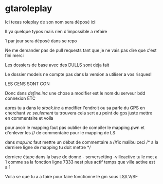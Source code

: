 # gtaroleplay
Ici texas roleplay de son nom sera déposé ici

Il ya quelque typos mais rien d'impossible a refaire

1 par jour sera déposé dans se repo

Ne me demander pas de pull requests tant que je ne vais pas dire que c'est fini merci

Les dossiers de base avec des DULLS sont déja fait


Le dossier models ne compte pas dans la version a utiliser a vos risques!


LES GENS SONT CON

Donc dans *define.inc* une chose a modifier est le nom du serveur bdd connexion ETC

apres tu a dans le *stock.inc* a modifier l'endroit ou sa parle du GPS en cherchant *vc seulement* tu trouvera cela sert au point de gps juste mettre en commentaire et voila

pour avoir le mapping faut pas oublier de compiler le mapping.pwn et d'enlever les // de commentaire pour le mapping de LS

dans *map.inc* faut mettre un début de commentaire a //fix malibu ceci /* a la derniere ligne de mapping tu doit mettre */

derniere étape dans la base de donné - serversetting -villeactive tu le met a 1 comme sa la fonction ligne 7333 nest plus actif temps que ville active est a 1

Voila se que tu a a faire pour faire fonctionne le gm sous LS/LV/SF
